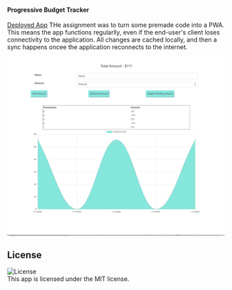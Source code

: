 
#### Progressive Budget Tracker

[Deployed App](https://serene-depths-69227.herokuapp.com)
THe assignment was to turn some premade code into a PWA. This means the app functions regularlly, even if the end-user's client loses connectivity to the application. All changes are cached locally, and then a sync happens oncee the application reconnects to the internet.



  ![Screenshot](https://github.com/MichaelAdamGroberman/ProgressiveTracker/blob/main/assets/screenshot.png)

  ## License
  ![License](https://img.shields.io/badge/License%3A-MIT-green.svg)    
  This app is licensed under the MIT license.
